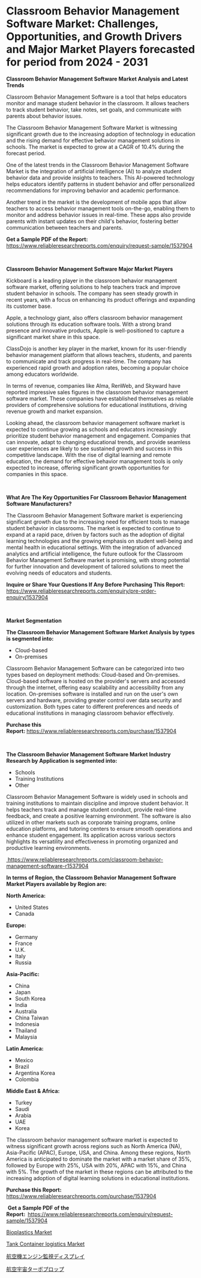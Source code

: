 <p><h1>Classroom Behavior Management Software Market: Challenges, Opportunities, and Growth Drivers and Major Market Players forecasted for period from 2024 - 2031</h1></p><p><strong>Classroom Behavior Management Software Market Analysis and Latest Trends</strong></p>
<p><p>Classroom Behavior Management Software is a tool that helps educators monitor and manage student behavior in the classroom. It allows teachers to track student behavior, take notes, set goals, and communicate with parents about behavior issues.</p><p>The Classroom Behavior Management Software Market is witnessing significant growth due to the increasing adoption of technology in education and the rising demand for effective behavior management solutions in schools. The market is expected to grow at a CAGR of 10.4% during the forecast period.</p><p>One of the latest trends in the Classroom Behavior Management Software Market is the integration of artificial intelligence (AI) to analyze student behavior data and provide insights to teachers. This AI-powered technology helps educators identify patterns in student behavior and offer personalized recommendations for improving behavior and academic performance.</p><p>Another trend in the market is the development of mobile apps that allow teachers to access behavior management tools on-the-go, enabling them to monitor and address behavior issues in real-time. These apps also provide parents with instant updates on their child's behavior, fostering better communication between teachers and parents.</p></p>
<p><strong>Get a Sample PDF of the Report:&nbsp;</strong> <a href="https://www.reliableresearchreports.com/enquiry/request-sample/1537904">https://www.reliableresearchreports.com/enquiry/request-sample/1537904</a></p>
<p>&nbsp;</p>
<p><strong>Classroom Behavior Management Software Major Market Players</strong></p>
<p><p>Kickboard is a leading player in the classroom behavior management software market, offering solutions to help teachers track and improve student behavior in schools. The company has seen steady growth in recent years, with a focus on enhancing its product offerings and expanding its customer base.</p><p>Apple, a technology giant, also offers classroom behavior management solutions through its education software tools. With a strong brand presence and innovative products, Apple is well-positioned to capture a significant market share in this space.</p><p>ClassDojo is another key player in the market, known for its user-friendly behavior management platform that allows teachers, students, and parents to communicate and track progress in real-time. The company has experienced rapid growth and adoption rates, becoming a popular choice among educators worldwide.</p><p>In terms of revenue, companies like Alma, RenWeb, and Skyward have reported impressive sales figures in the classroom behavior management software market. These companies have established themselves as reliable providers of comprehensive solutions for educational institutions, driving revenue growth and market expansion.</p><p>Looking ahead, the classroom behavior management software market is expected to continue growing as schools and educators increasingly prioritize student behavior management and engagement. Companies that can innovate, adapt to changing educational trends, and provide seamless user experiences are likely to see sustained growth and success in this competitive landscape. With the rise of digital learning and remote education, the demand for effective behavior management tools is only expected to increase, offering significant growth opportunities for companies in this space.</p></p>
<p>&nbsp;</p>
<p><strong>What Are The Key Opportunities For Classroom Behavior Management Software Manufacturers?</strong></p>
<p><p>The Classroom Behavior Management Software market is experiencing significant growth due to the increasing need for efficient tools to manage student behavior in classrooms. The market is expected to continue to expand at a rapid pace, driven by factors such as the adoption of digital learning technologies and the growing emphasis on student well-being and mental health in educational settings. With the integration of advanced analytics and artificial intelligence, the future outlook for the Classroom Behavior Management Software market is promising, with strong potential for further innovation and development of tailored solutions to meet the evolving needs of educators and students.</p></p>
<p><strong>Inquire or Share Your Questions If Any Before Purchasing This Report:</strong> <a href="https://www.reliableresearchreports.com/enquiry/pre-order-enquiry/1537904">https://www.reliableresearchreports.com/enquiry/pre-order-enquiry/1537904</a></p>
<p>&nbsp;</p>
<p><strong>Market Segmentation</strong></p>
<p><strong>The Classroom Behavior Management Software Market Analysis by types is segmented into:</strong></p>
<p><ul><li>Cloud-based</li><li>On-premises</li></ul></p>
<p><p>Classroom Behavior Management Software can be categorized into two types based on deployment methods: Cloud-based and On-premises. Cloud-based software is hosted on the provider's servers and accessed through the internet, offering easy scalability and accessibility from any location. On-premises software is installed and run on the user's own servers and hardware, providing greater control over data security and customization. Both types cater to different preferences and needs of educational institutions in managing classroom behavior effectively.</p></p>
<p><strong>Purchase this Report:&nbsp;</strong><a href="https://www.reliableresearchreports.com/purchase/1537904">https://www.reliableresearchreports.com/purchase/1537904</a></p>
<p>&nbsp;</p>
<p><strong>The Classroom Behavior Management Software Market Industry Research by Application is segmented into:</strong></p>
<p><ul><li>Schools</li><li>Training Institutions</li><li>Other</li></ul></p>
<p><p>Classroom Behavior Management Software is widely used in schools and training institutions to maintain discipline and improve student behavior. It helps teachers track and manage student conduct, provide real-time feedback, and create a positive learning environment. The software is also utilized in other markets such as corporate training programs, online education platforms, and tutoring centers to ensure smooth operations and enhance student engagement. Its application across various sectors highlights its versatility and effectiveness in promoting organized and productive learning environments.</p></p>
<p><a href="https://www.reliableresearchreports.com/classroom-behavior-management-software-r1537904">&nbsp;https://www.reliableresearchreports.com/classroom-behavior-management-software-r1537904</a></p>
<p><strong>In terms of Region, the Classroom Behavior Management Software Market Players available by Region are:</strong></p>
<p>
    <p> <strong> North America: </strong>
        <ul>
            <li>United States</li>
            <li>Canada</li>
        </ul>
        </p> 
    <p> <strong> Europe: </strong>
        <ul>
            <li>Germany</li>
            <li>France</li>
            <li>U.K.</li>
            <li>Italy</li>
            <li>Russia</li>
        </ul>
        </p> 
    <p> <strong> Asia-Pacific: </strong>
        <ul>
            <li>China</li>
            <li>Japan</li>
            <li>South Korea</li>
            <li>India</li>
            <li>Australia</li>
            <li>China Taiwan</li>
            <li>Indonesia</li>
            <li>Thailand</li>
            <li>Malaysia</li>
        </ul>
        </p> 
    <p> <strong> Latin America: </strong>
        <ul>
            <li>Mexico</li>
            <li>Brazil</li>
            <li>Argentina Korea</li>
            <li>Colombia</li>
        </ul>
        </p> 
    <p> <strong> Middle East & Africa: </strong>
        <ul>
            <li>Turkey</li>
            <li>Saudi</li>
            <li>Arabia</li>
            <li>UAE</li>
            <li>Korea</li>
        </ul>
    </p>
    </p>
<p><p>The classroom behavior management software market is expected to witness significant growth across regions such as North America (NA), Asia-Pacific (APAC), Europe, USA, and China. Among these regions, North America is anticipated to dominate the market with a market share of 35%, followed by Europe with 25%, USA with 20%, APAC with 15%, and China with 5%. The growth of the market in these regions can be attributed to the increasing adoption of digital learning solutions in educational institutions.</p></p>
<p><strong>Purchase this Report: </strong><a href="https://www.reliableresearchreports.com/purchase/1537904">https://www.reliableresearchreports.com/purchase/1537904</a></p>
<p>&nbsp;<strong>Get a Sample PDF of the Report:&nbsp;&nbsp;</strong><a href="https://www.reliableresearchreports.com/enquiry/request-sample/1537904">https://www.reliableresearchreports.com/enquiry/request-sample/1537904</a></p>
<p><strong></strong></p>
<p><p><a href="https://github.com/AdrianaPaucek2023/Market-Research-Report-List-1/blob/main/bioplastics-market.md">Bioplastics Market</a></p><p><a href="https://github.com/cheribeninsig/Market-Research-Report-List-1/blob/main/tank-container-logistics-market.md">Tank Container logistics Market</a></p><p><a href="https://github.com/BoydYundt1/Market-Research-Report-List-2/blob/main/3709893180868.md">航空機エンジン監視ディスプレイ</a></p><p><a href="https://github.com/dathomson6534/Market-Research-Report-List-2/blob/main/7165830180867.md">航空宇宙ターボプロップ</a></p></p>